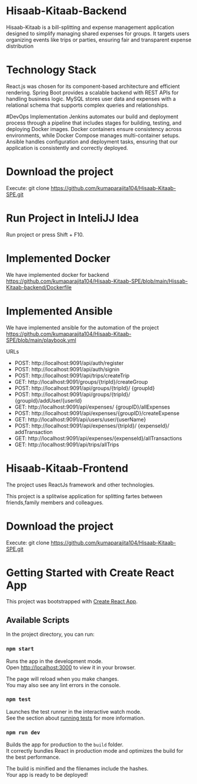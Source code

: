 # Hisaab-Kitaab-Backend
Hisaab-Kitaab is a bill-splitting and expense management application designed to simplify managing shared expenses for groups. It targets users organizing events like trips or parties, ensuring fair and transparent expense distribution

# Technology Stack 
React.js was chosen for its component-based architecture and efficient rendering. 
Spring Boot provides a scalable backend with REST APIs for handling business logic. 
MySQL stores user data and expenses with a relational schema that supports complex queries and relationships.

#DevOps Implementation
Jenkins automates our build and deployment process through a pipeline that includes stages for building, testing, and deploying Docker images. 
Docker containers ensure consistency across environments, while Docker Compose manages multi-container setups. Ansible handles configuration and deployment tasks, ensuring that our application is consistently and correctly deployed.

# Download the project
Execute: git clone https://github.com/kumaparajita104/Hisaab-Kitaab-SPE.git

# Run Project in InteliJJ Idea
Run project or press Shift + F10.

# Implemented Docker
We have implemented docker for backend https://github.com/kumaparajita104/Hisaab-Kitaab-SPE/blob/main/Hissab-Kitaab-backend/Dockerfile 

# Implemented Ansible
We have implemented ansible for the automation of the project https://github.com/kumaparajita104/Hisaab-Kitaab-SPE/blob/main/playbook.yml


URLs
- POST: http://localhost:9091/api/auth/register
- POST: http://localhost:9091/api/auth/signin
- POST: http://localhost:9091/api/trips/createTrip
- GET: http://localhost:9091/groups/{tripId}/createGroup
- POST: http://localhost:9091/api/groups/{tripId}/ {groupId}
- POST: http://localhost:9091/api/groups/{tripId}/ {groupId}/addUser/{userId}
- GET: http://localhost:9091/api/expenses/ {groupID}/allExpenses
- POST: http://localhost:9091/api/expenses/{groupID}/createExpense
- GET: http://localhost:9091/api/users/user/{userName}
- POST: http://localhost:9091/api/expenses/{tripId}/ {expenseId}/ addTransaction
- GET: http://localhost:9091/api/expenses/{expenseId}/allTransactions
- GET: http://localhost:9091/api/trips/allTrips

# Hisaab-Kitaab-Frontend
The project uses ReactJs framework and other technologies. 

This project is a splitwise application for splitting fartes between friends,family members and colleagues.

# Download the project
Execute: git clone https://github.com/kumaparajita104/Hisaab-Kitaab-SPE.git

# Getting Started with Create React App

This project was bootstrapped with [Create React App](https://github.com/facebook/create-react-app).

## Available Scripts

In the project directory, you can run:

### `npm start`

Runs the app in the development mode.\
Open [http://localhost:3000](http://localhost:3000) to view it in your browser.

The page will reload when you make changes.\
You may also see any lint errors in the console.

### `npm test`

Launches the test runner in the interactive watch mode.\
See the section about [running tests](https://facebook.github.io/create-react-app/docs/running-tests) for more information.

### `npm run dev`

Builds the app for production to the `build` folder.\
It correctly bundles React in production mode and optimizes the build for the best performance.

The build is minified and the filenames include the hashes.\
Your app is ready to be deployed!







